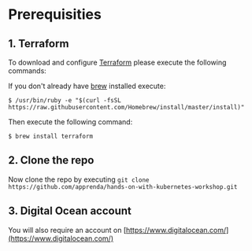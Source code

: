 # Prerequisities

## 1. Terraform

To download and configure [Terraform](https://www.terraform.io/) please execute the following commands:

If you don't already have [brew](http://brew.sh/) installed execute:

```
$ /usr/bin/ruby -e "$(curl -fsSL https://raw.githubusercontent.com/Homebrew/install/master/install)"
```

Then execute the following command:

```
$ brew install terraform
```

## 2. Clone the repo

Now clone the repo by executing `git clone https://github.com/apprenda/hands-on-with-kubernetes-workshop.git`

## 3. Digital Ocean account

You will also require an account on [https://www.digitalocean.com/](https://www.digitalocean.com/)
